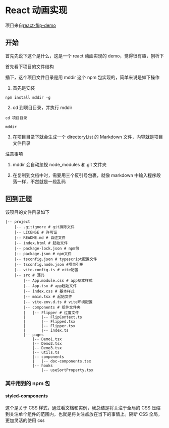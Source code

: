 # React 动画实现

项目来自[react-flip-demo](https://github.com/MinJieLiu/react-flip-demo)

## 开始

首先先说下这个是什么，这是一个 react 动画实现的 demo，觉得很有趣，刨析下

首先看下项目的文件结构

插下，这个项目文件目录是用 mddir 这个 npm 包实现的，简单来说是如下操作

1. 首先是安装

```shell
npm install mddir -g
```

2. cd 到项目目录，并执行 mddir

```shell
cd 项目目录

mddir
```

3. 在项目目录下就会生成一个 directoryList 的 Markdown 文件，内容就是项目文件目录

注意事项

1. mddir 会自动忽视 node_modules 和.git 文件夹

2. 在复制到文档中时，需要用三个反引号包裹，就像 markdown 中输入程序段落一样，不然就是一段乱码

## 回到正题

该项目的文件目录如下

```shell
|-- project
    |-- .gitignore # git排除文件
    |-- LICENSE # 许可证
    |-- README.md # 自述文件
    |-- index.html # 起始文件
    |-- package-lock.json # npm包
    |-- package.json # npm文件
    |-- tsconfig.json # typescript配置文件
    |-- tsconfig.node.json #项目引用
    |-- vite.config.ts # vite配置
    |-- src # 源码
        |-- App.module.css # app基本样式
        |-- App.tsx # app起始文件
        |-- index.css # 基本样式
        |-- main.tsx # 起始文件
        |-- vite-env.d.ts # vite环境配置
        |-- components # 组件文件夹
        |   |-- Flipper # 过度文件
        |       |-- FlipContext.ts
        |       |-- Flipped.tsx
        |       |-- Flipper.tsx
        |       |-- index.ts
        |-- pages
            |-- Demo1.tsx
            |-- Demo2.tsx
            |-- Demo3.tsx
            |-- utils.ts
            |-- components
            |   |-- doc-components.tsx
            |-- hooks
                |-- useSortProperty.tsx
```

### 其中用到的 npm 包

#### styled-components

这个是关于 CSS 样式，通过看文档和实例，我总结是将关注于全局的 CSS 压缩到关注单个组件的范围内，也就是将关注点放在当下的事情上。隔断 CSS 全局，更加灵活的使用 css

####
